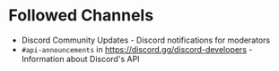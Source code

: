# Followed Channels
* Discord Community Updates - Discord notifications for moderators
* `#api-announcements` in https://discord.gg/discord-developers - Information about Discord's API
